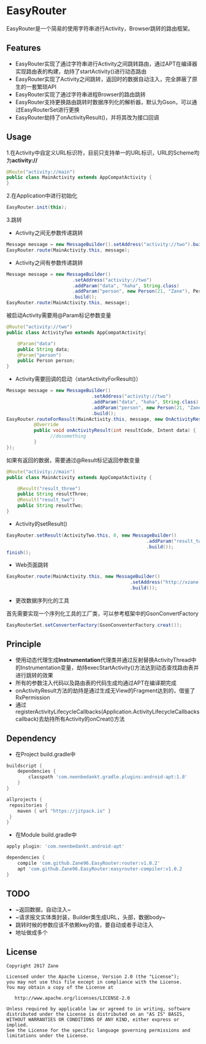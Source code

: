 

# EasyRouter

EasyRouter是一个简易的使用字符串进行Activity，Browser跳转的路由框架。

## Features
+ EasyRouter实现了通过字符串进行Activity之间跳转路由，通过APT在编译器实现路由表的构建，劫持了startActivity()进行动态路由
+ EasyRouter实现了Activity之间跳转，返回时的数据自动注入，完全屏蔽了原生的一套繁琐API
+ EasyRouter实现了通过字符串进程Browser的路由跳转
+ EasyRouter支持更换路由跳转时数据序列化的解析器，默认为Gson，可以通过EasyRouterSet进行更换
+ EasyRouter劫持了onActivityResult()，并将其改为接口回调

## Usage

1.在Activity中自定义URL标识符，目前只支持单一的URL标识，URL的Scheme均为**activity://**

```java
@Route("activity://main")
public class MainActivity extends AppCompatActivity {
}
```

2.在Application中进行初始化

```java
EasyRouter.init(this);
```

3.跳转

+ Activity之间无参数传递跳转

```java
Message message = new MessageBuilder().setAddress("activity://two").build();
EasyRouter.route(MainActivity.this, message);
```

+ Activity之间有参数传递跳转
```java
Message message = new MessageBuilder()
                        .setAddress("activity://two")
                        .addParam("data", "haha", String.class)
                        .addParam("person", new Person(21, "Zane"), Person.class)
                        .build();
EasyRouter.route(MainActivity.this, message);
```

被启动Activity需要用@Param标记参数变量
```java
@Route("activity://two")
public class ActivityTwo extends AppCompatActivity{

    @Param("data")
    public String data;
    @Param("person")
    public Person person;
}
```
+ Activity需要回调的启动（startActivityForResult()）
```java
Message message = new MessageBuilder()
                               .setAddress("activity://two")
                               .addParam("data", "haha", String.class)
                               .addParam("person", new Person(21, "Zane"), Person.class)
                               .build();
EasyRouter.routeForResult(MainActivity.this, message, new OnActivityResultListener() {
          @Override
          public void onActivityResult(int resultCode, Intent data) {
                //dosomething
          }
});
```

如果有返回的数据，需要通过@Result标记返回参数变量
```java
@Route("activity://main")
public class MainActivity extends AppCompatActivity {

    @Result("result_three")
    public String resultThree;
    @Result("result_two")
    public String resultTwo;
}
```

+ Activity的setResult()
```java
EasyRouter.setResult(ActivityTwo.this, 0, new MessageBuilder()
                                                   .addParam("result_two", "data from two", String.class)
                                                   .build());
finish();
```

+ Web页面跳转

```java
EasyRouter.route(MainActivity.this, new MessageBuilder()
                                             .setAddress("http://xzane.cc")
                                             .build());
```

+ 更改数据序列化的工具

首先需要实现一个序列化工具的工厂类，可以参考框架中的GsonConvertFactory

```java
EasyRouterSet.setConverterFactory(GsonConventerFactory.creat());
```

## Principle

+ 使用动态代理生成**Instrumentation**代理类并通过反射替换ActivityThread中的Instrumentation变量，劫持execStartActivity()方法达到动态查找路由表并进行跳转的效果
+ 所有的参数注入代码以及路由表的代码生成均通过APT在编译期完成
+ onActivityResult方法的劫持是通过生成无View的Fragment达到的，借鉴了RxPermission
+ 通过registerActivityLifecycleCallbacks(Application.ActivityLifecycleCallbacks callback)去劫持所有Activity的onCreat()方法

## Dependency

+ 在Project build.gradle中
```groovy
buildscript {
    dependencies {
        classpath 'com.neenbedankt.gradle.plugins:android-apt:1.8'
    }
}

allprojects {
 repositories {
    maven { url "https://jitpack.io" }
 }
}
```
+ 在Module build.gradle中
```groovy
apply plugin: 'com.neenbedankt.android-apt'

dependencies {
    compile 'com.github.Zane96.EasyRouter:router:v1.0.2'
    apt 'com.github.Zane96.EasyRouter:easyrouter-compiler:v1.0.2
}
```

## TODO

+ ~返回数据，自动注入~
+ ~请求报文实体类封装，Builder类生成URL，头部，数据body~
+ 跳转时候的参数应该不依赖key的值，要自动或者手动注入
+ 地址做成多个

## License

    Copyright 2017 Zane

    Licensed under the Apache License, Version 2.0 (the "License");
    you may not use this file except in compliance with the License.
    You may obtain a copy of the License at

       http://www.apache.org/licenses/LICENSE-2.0

    Unless required by applicable law or agreed to in writing, software
    distributed under the License is distributed on an "AS IS" BASIS,
    WITHOUT WARRANTIES OR CONDITIONS OF ANY KIND, either express or implied.
    See the License for the specific language governing permissions and
    limitations under the License.
